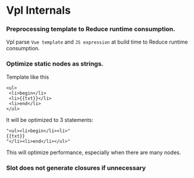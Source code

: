 # Vpl Internals

### Preprocessing template to Reduce runtime consumption.
Vpl parse `Vue template` and `JS expression` at build time to Reduce runtime consumption.

### Optimize static nodes as strings.
Template like this
```vue
<ul>
 <li>begin</li>
 <li>{{txt}}</li>
 <li>end</li>
</ul>
```
It will be optimized to 3 statements:
```
"<ul><li>begin</li><li>"
{{txt}}
"</li><li>end</li></ul>"
```
This will optimize performance, especially when there are many nodes.

### Slot does not generate closures if unnecessary
